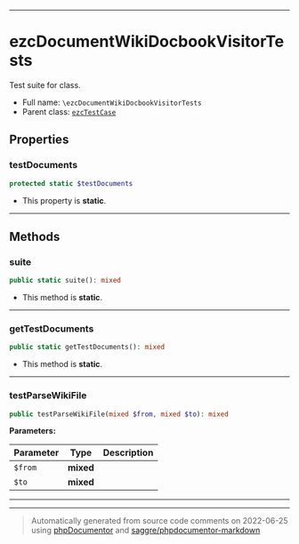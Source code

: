***

# ezcDocumentWikiDocbookVisitorTests

Test suite for class.



* Full name: `\ezcDocumentWikiDocbookVisitorTests`
* Parent class: [`ezcTestCase`](./ezcTestCase.md)



## Properties


### testDocuments



```php
protected static $testDocuments
```



* This property is **static**.


***

## Methods


### suite



```php
public static suite(): mixed
```



* This method is **static**.







***

### getTestDocuments



```php
public static getTestDocuments(): mixed
```



* This method is **static**.







***

### testParseWikiFile



```php
public testParseWikiFile(mixed $from, mixed $to): mixed
```








**Parameters:**

| Parameter | Type | Description |
|-----------|------|-------------|
| `$from` | **mixed** |  |
| `$to` | **mixed** |  |




***


***
> Automatically generated from source code comments on 2022-06-25 using [phpDocumentor](http://www.phpdoc.org/) and [saggre/phpdocumentor-markdown](https://github.com/Saggre/phpDocumentor-markdown)
